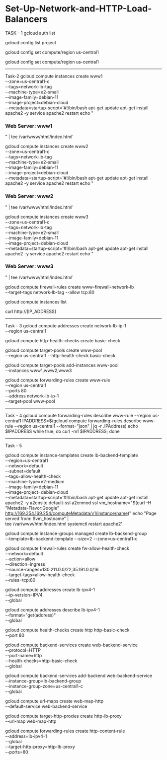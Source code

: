 # Set-Up-Network-and-HTTP-Load-Balancers

TASK - 1
gcloud auth list

gcloud config list project

gcloud config set compute/region us-central1

gcloud config set compute/region us-central1

*********************************************************************
Task-2
gcloud compute instances create www1 \
--zone=us-central1-c \
--tags=network-lb-tag \
--machine-type=e2-small \
--image-family=debian-11 \
--image-project=debian-cloud \
--metadata=startup-script='#!/bin/bash
apt-get update
apt-get install apache2 -y
service apache2 restart
echo "
<h3>Web Server: www1</h3>" | tee /var/www/html/index.html'

gcloud compute instances create www2 \
--zone=us-central1-c \
--tags=network-lb-tag \
--machine-type=e2-small \
--image-family=debian-11 \
--image-project=debian-cloud \
--metadata=startup-script='#!/bin/bash
apt-get update
apt-get install apache2 -y
service apache2 restart
echo "
<h3>Web Server: www2</h3>" | tee /var/www/html/index.html'

gcloud compute instances create www3 \
--zone=us-central1-c \
--tags=network-lb-tag \
--machine-type=e2-small \
--image-family=debian-11 \
--image-project=debian-cloud \
--metadata=startup-script='#!/bin/bash
apt-get update
apt-get install apache2 -y
service apache2 restart
echo "
<h3>Web Server: www3</h3>" | tee /var/www/html/index.html'

gcloud compute firewall-rules create www-firewall-network-lb \
--target-tags network-lb-tag --allow tcp:80

gcloud compute instances list

curl http://[IP_ADDRESS]
*********************************************************************
Task - 3
gcloud compute addresses create network-lb-ip-1 \
--region us-central1

gcloud compute http-health-checks create basic-check

gcloud compute target-pools create www-pool \
--region us-central1 --http-health-check basic-check

gcloud compute target-pools add-instances www-pool \
--instances www1,www2,www3

gcloud compute forwarding-rules create www-rule \
--region us-central1 \
--ports 80 \
--address network-lb-ip-1 \
--target-pool www-pool
*************************************************************************
Task - 4
gcloud compute forwarding-rules describe www-rule --region us-central1
IPADDRESS=$(gcloud compute forwarding-rules describe www-rule --region us-central1 --format="json" | jq -r .IPAddress)
echo $IPADDRESS
while true; do curl -m1 $IPADDRESS; done
**************************************************************************
Task - 5

gcloud compute instance-templates create lb-backend-template \
--region=us-central1 \
--network=default \
--subnet=default \
--tags=allow-health-check \
--machine-type=e2-medium \
--image-family=debian-11 \
--image-project=debian-cloud \
--metadata=startup-script='#!/bin/bash
apt-get update
apt-get install apache2 -y
a2ensite default-ssl
a2enmod ssl
vm_hostname="$(curl -H "Metadata-Flavor:Google" \
http://169.254.169.254/computeMetadata/v1/instance/name)"
echo "Page served from: $vm_hostname" | \
tee /var/www/html/index.html
systemctl restart apache2'

gcloud compute instance-groups managed create lb-backend-group \
--template=lb-backend-template --size=2 --zone=us-central1-c

gcloud compute firewall-rules create fw-allow-health-check \
--network=default \
--action=allow \
--direction=ingress \
--source-ranges=130.211.0.0/22,35.191.0.0/16 \
--target-tags=allow-health-check \
--rules=tcp:80

gcloud compute addresses create lb-ipv4-1 \
--ip-version=IPV4 \
--global

gcloud compute addresses describe lb-ipv4-1 \
--format="get(address)" \
--global

gcloud compute health-checks create http http-basic-check \
--port 80

gcloud compute backend-services create web-backend-service \
--protocol=HTTP \
--port-name=http \
--health-checks=http-basic-check \
--global

gcloud compute backend-services add-backend web-backend-service \
--instance-group=lb-backend-group \
--instance-group-zone=us-central1-c \
--global

gcloud compute url-maps create web-map-http \
--default-service web-backend-service

gcloud compute target-http-proxies create http-lb-proxy \
--url-map web-map-http

gcloud compute forwarding-rules create http-content-rule \
--address=lb-ipv4-1\
--global \
--target-http-proxy=http-lb-proxy \
--ports=80
